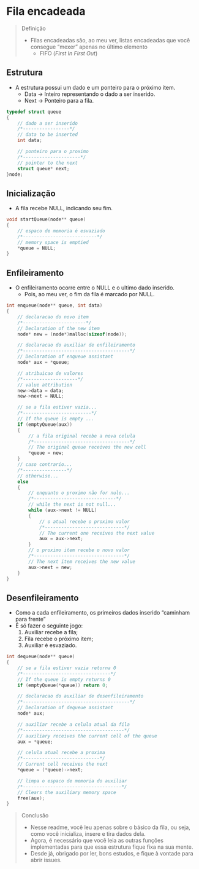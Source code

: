 # Fila encadeada

> Definição
> 
> - Filas encadeadas são, ao meu ver, listas encadeadas que você consegue “mexer” apenas no último elemento
>     - FIFO (*First In First Out*)

## Estrutura

- A estrutura possui um dado e um ponteiro para o próximo item.
    - Data → Inteiro representando o dado a ser inserido.
    - Next → Ponteiro para a fila.

```c
typedef struct queue
{
    // dado a ser inserido
    /*-----------------*/
    // data to be inserted
    int data;

    // ponteiro para o proximo
    /*---------------------*/
    // pointer to the next
    struct queue* next;
}node;
```

## Inicialização

- A fila recebe NULL, indicando seu fim.

```c
void startQueue(node** queue)
{
    // espaco de memoria é esvaziado
    /*---------------------------*/
    // memory space is emptied
    *queue = NULL;
}
```

## Enfileiramento

- O enfileiramento ocorre entre o NULL e o ultimo dado inserido.
    - Pois, ao meu ver, o fim da fila é marcado por NULL.

```c
int enqueue(node** queue, int data)
{
    // declaracao do novo item
    /*-----------------------*/
    // Declaration of the new item
    node* new = (node*)malloc(sizeof(node));

    // declaracao do auxiliar de enfileiramento
    /*---------------------------------------*/
    // Declaration of enqueue assistant
    node* aux = *queue;

    // atribuicao de valores
    /*--------------------*/
    // value attribution
    new->data = data;
    new->next = NULL;

    // se a fila estiver vazia...
    /*-------------------------*/
    // If the queue is empty ...
    if (emptyQueue(aux))
    {
        // a fila original recebe a nova celula
        /*-----------------------------------*/
        // The original queue receives the new cell
        *queue = new;
    }
    // caso contrario...
    /*----------------*/
    // otherwise...
    else
    {       
        // enquanto o proximo não for nulo...
        /*------------------------------*/
        // while the next is not null...
        while (aux->next != NULL)
        {
            // o atual recebe o proximo valor
            /*-----------------------------*/
            // The current one receives the next value
            aux = aux->next;
        }
        // o proximo item recebe o novo valor
        /*---------------------------------*/
        // The next item receives the new value
        aux->next = new;
    }
}
```

## Desenfileiramento

- Como a cada enfileiramento, os primeiros dados inserido “caminham para frente”
- É só fazer o seguinte jogo:
    1. Auxiliar recebe a fila;
    2. Fila recebe o próximo item;
    3. Auxiliar é esvaziado.

```c
int dequeue(node** queue)
{
    // se a fila estiver vazia retorna 0
    /*--------------------------------*/
    // If the queue is empty returns 0
    if (emptyQueue(*queue)) return 0;

    // declaracao do auxiliar de desenfileiramento
    /*---------------------------------------*/
    // Declaration of dequeue assistant
    node* aux;

    // auxiliar recebe a celula atual da fila
    /*-------------------------------------*/
    // auxiliary receives the current cell of the queue
    aux = *queue;

    // celula atual recebe a proxima
    /*----------------------------*/
    // Current cell receives the next
    *queue = (*queue)->next;

    // limpa o espaco de memoria do auxiliar
    /*------------------------------------*/
    // Clears the auxiliary memory space
    free(aux);
}
```

> Conclusão
> 
> - Nesse readme, você leu apenas sobre o básico da fila, ou seja, como você inicializa, insere e tira dados dela.
> - Agora, é necessário que você leia as outras funções implementadas para que essa estrutura fique fixa na sua mente.
> - Desde já, obrigado por ler, bons estudos, e fique à vontade para abrir issues.
